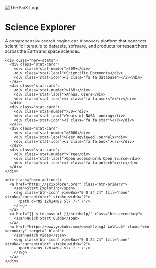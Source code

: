 <!-- Hero Section with Dynamic Background -->
<div class="hero-section">
  <div class="hero-background">
    <div class="hero-particles"></div>
    <div class="hero-particles"></div>
    <div class="hero-particles"></div>
    <div class="hero-particles"></div>
    <div class="hero-particles"></div>
    <div class="hero-gradient"></div>
  </div>
  <div class="hero-content">
    <div class="hero-title-wrapper">
      <img src="{{ site.baseurl }}/help/common/images/scix/FULLCOLORLIGHT-IsotypeNoBackground.svg" alt="The SciX Logo" class="hero-logo-inline" />
      <h1 class="hero-title">
        <span class="title-line">Science</span>
        <span class="title-line gradient-text">Explorer</span>
      </h1>
    </div>
    <p class="hero-subtitle">A comprehensive search engine and discovery platform that connects scientific literature to datasets, software, and products for researchers across the Earth and space sciences.</p>
    
    <div class="hero-stats">
      <div class="stat-card">
        <div class="stat-number">30M+</div>
        <div class="stat-label">Scientific Documents</div>
        <div class="stat-icon"><i class="fa fa-database"></i></div>
      </div>
      <div class="stat-card">
        <div class="stat-number">16M+</div>
        <div class="stat-label">Annual Users</div>
        <div class="stat-icon"><i class="fa fa-users"></i></div>
      </div>
      <div class="stat-card">
        <div class="stat-number">30+</div>
        <div class="stat-label">Years of NASA funding</div>
        <div class="stat-icon"><i class="fa fa-star"></i></div>
      </div>
      <div class="stat-card">
        <div class="stat-number">8000</div>
        <div class="stat-label">Peer Reviewed Journals</div>
        <div class="stat-icon"><i class="fa fa-book"></i></div>
      </div>
      <div class="stat-card">
        <div class="stat-number">Free</div>
        <div class="stat-label">Open Access<br>& Open Source</div>
        <div class="stat-icon"><i class="fa fa-unlock"></i></div>
      </div>
    </div>
    
    <div class="hero-actions">
      <a href="https://scixplorer.org/" class="btn-primary">
        <span>Start Exploring</span>
        <svg class="btn-icon" viewBox="0 0 24 24" fill="none" stroke="currentColor" stroke-width="2">
          <path d="M5 12h14M12 5l7 7-7 7"/>
        </svg>
      </a>
      <a href="{{ site.baseurl }}/scixhelp/" class="btn-secondary">
        <span>Quick Start Guide</span>
      </a>
      <a href="https://www.youtube.com/watch?v=sgJ-LolRLu8" class="btn-secondary" target="_blank">
        <span>Watch Video</span>
        <svg class="btn-icon" viewBox="0 0 24 24" fill="none" stroke="currentColor" stroke-width="2">
          <path d="M5 12h14M12 5l7 7-7 7"/>
        </svg>
      </a>
    </div>
  </div>
</div>
